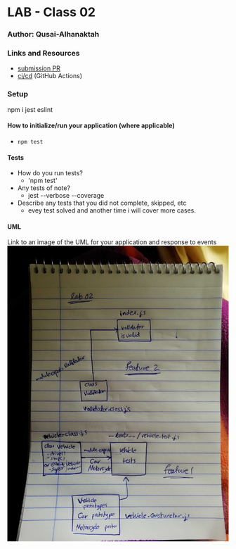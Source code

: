 # LAB - Class 02

### Author: Qusai-Alhanaktah

### Links and Resources

- [submission PR](https://github.com/401-advanced-javascript-qusaiAlhanaktah/lab-02/pull/1)
- [ci/cd](https://github.com/401-advanced-javascript-qusaiAlhanaktah/lab-02/commit/bb65118ca66fd1fec4c97172a7c4f7babd66a368/checks?check_suite_id=418814146) (GitHub Actions)

### Setup
npm i jest eslint

#### How to initialize/run your application (where applicable)

- `npm test`

#### Tests

- How do you run tests?
     - 'npm test'
- Any tests of note?
     - jest --verbose --coverage
- Describe any tests that you did not complete, skipped, etc
     - evey test solved and another time i will cover more cases.
#### UML
Link to an image of the UML for your application and response to events
![White-board](assets/IMG_20200124_111218.jpg)